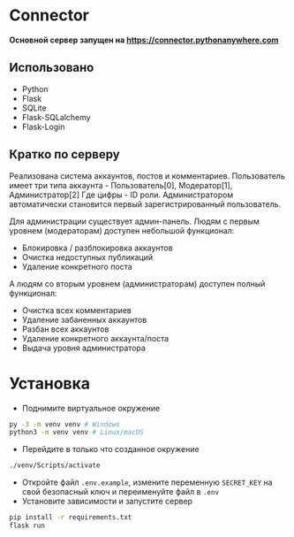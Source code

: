 # Connector
**Основной сервер запущен на https://connector.pythonanywhere.com**

## Использовано
- Python
- Flask 
- SQLite
- Flask-SQLalchemy 
- Flask-Login 

## Кратко по серверу
Реализована система аккаунтов, постов и комментариев.
Пользователь имеет три типа аккаунта - Пользователь[0], Модератор[1], Администратор[2]
Где цифры - ID роли.
Администратором автоматически становится первый зарегистрированный пользователь.

Для администрации существует админ-панель.
Людям с первым уровнем (модераторам) доступен небольшой функционал:
- Блокировка / разблокировка аккаунтов
- Очистка недоступных публикаций
- Удаление конкретного поста

А людям со вторым уровнем (администраторам) доступен полный функционал:
- Очистка всех комментариев
- Удаление забаненных аккаунтов
- Разбан всех аккаунтов
- Удаление конкретного аккаунта/поста
- Выдача уровня администратора

# Установка
- Поднимите виртуальное окружение
```bash
py -3 -m venv venv # Windows
python3 -m venv venv # Linux/macOS
```
- Перейдите в только что созданное окружение
```bash
./venv/Scripts/activate
```
- Откройте файл `.env.example`, измените переменную `SECRET_KEY` на свой безопасный ключ и переименуйте файл в `.env`
- Установите зависимости и запустите сервер
```bash
pip install -r requirements.txt
flask run
```